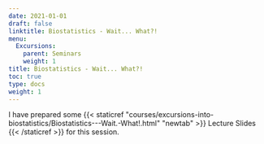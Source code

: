 ```yaml
---
date: 2021-01-01
draft: false
linktitle: Biostatistics - Wait... What?!
menu:
  Excursions:
    parent: Seminars
    weight: 1
title: Biostatistics - Wait... What?!
toc: true
type: docs
weight: 1
---
```


I have prepared some {{< staticref "courses/excursions-into-biostatistics/Biostatistics---Wait.-What!.html" "newtab" >}} Lecture Slides {{< /staticref >}} for this session.